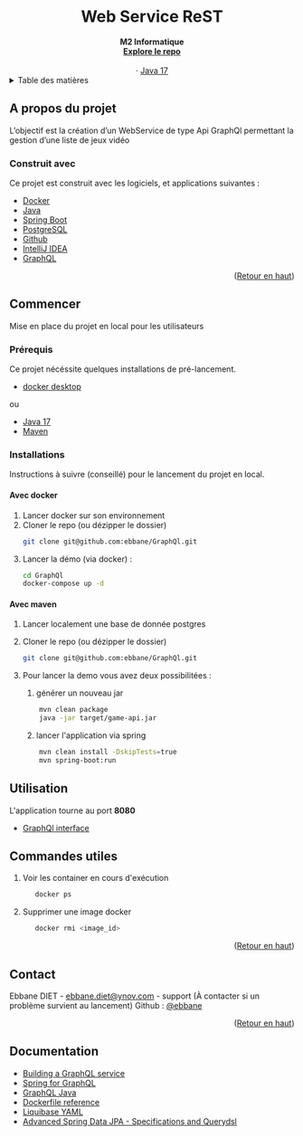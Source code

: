 <h1 align="center">Web Service ReST</h1>

  <div align="center">
    <strong>M2 Informatique</strong>
    <br />
    <a href="https://github.com/ebbane/GraphQl"><strong>Explore le repo</strong></a>
    <br />
    <br />
    ·
    <a href="https://www.java.com/fr/">Java 17</a>
  </div>



<!-- TABLE OF CONTENTS -->
<details>
  <summary>Table des matières</summary>
  <ol>
    <li>
      <a href="#a-propos-du-projet">A propos du projet</a>
      <ul>
        <li><a href="#construit-avec">Construit avec</a></li>
      </ul>
    </li>
    <li>
      <a href="#commencer">Commencer</a>
      <ul>
        <li><a href="#prérequis">Prérequis</a></li>
        <li><a href="#installations">Installations</a></li>
      </ul>
    </li>
    <li>
      <a href="#commandes-utiles">Commandes utiles</a>
    </li>
    <li>
      <a href="#contact">Contact</a>
    </li>
  </ol>
</details>

## A propos du projet

L’objectif est la création d’un WebService de type Api GraphQl permettant la gestion d’une liste de
jeux vidéo

### Construit avec

Ce projet est construit avec les logiciels, et applications suivantes :

* [Docker](https://www.docker.com/)
* [Java](https://www.java.com/fr/)
* [Spring Boot](https://spring.io/projects/spring-boot)
* [PostgreSQL](https://www.postgresql.org/)
* [Github](https://github.com/)
* [IntelliJ IDEA](https://www.jetbrains.com/fr-fr/idea/)
* [GraphQL](https://graphql.org/)

<p align="right">(<a href="#top">Retour en haut</a>)</p>

## Commencer

Mise en place du projet en local pour les utilisateurs

### Prérequis

Ce projet nécéssite quelques installations de pré-lancement.

* [docker desktop](https://docs.docker.com/desktop/)

ou

* [Java 17](https://www.java.com/fr/download/)
* [Maven](https://maven.apache.org/install.html)

### Installations

Instructions à suivre (conseillé) pour le lancement du projet en local.

#### Avec docker

1. Lancer docker sur son environnement
2. Cloner le repo (ou dézipper le dossier)
   ```sh
   git clone git@github.com:ebbane/GraphQl.git
   ```
3. Lancer la démo (via docker) :
   ```sh
   cd GraphQl
   docker-compose up -d
   ```

#### Avec maven

1. Lancer localement une base de donnée postgres
2. Cloner le repo (ou dézipper le dossier)
   ```sh
   git clone git@github.com:ebbane/GraphQl.git
   ```

2. Pour lancer la demo vous avez deux possibilitées :

    1. générer un nouveau jar
   ````sh
       mvn clean package
       java -jar target/game-api.jar
   ````

    2. lancer l'application via spring
   ```` sh
       mvn clean install -DskipTests=true
       mvn spring-boot:run
   ````

## Utilisation

L'application tourne au port **8080**

- [GraphQl interface](http://localhost:8080/graphiql?path=/graphql)

## Commandes utiles

1. Voir les container en cours d'exécution
   ```sh
      docker ps
    ```
3. Supprimer une image docker
   ```sh
      docker rmi <image_id>
    ```

<p align="right">(<a href="#top">Retour en haut</a>)</p>

## Contact

Ebbane DIET - ebbane.diet@ynov.com - support (À contacter si un problème survient au lancement)
Github : [@ebbane](https://github.com/ebbane)
<p align="right">(<a href="#top">Retour en haut</a>)</p>

## Documentation

- [Building a GraphQL service](https://spring.io/guides/gs/graphql-server/)
- [Spring for GraphQL](https://spring.io/projects/spring-graphql)
- [GraphQL Java](https://www.graphql-java.com/)
- [Dockerfile reference](https://docs.docker.com/engine/reference/builder/)
- [Liquibase YAML](https://docs.liquibase.com/start/get-started/liquibase-yaml.html)
- [Advanced Spring Data JPA - Specifications and Querydsl](https://spring.io/blog/2011/04/26/advanced-spring-data-jpa-specifications-and-querydsl)